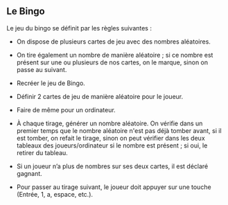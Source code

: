 ## Le Bingo

Le jeu du bingo se définit par les règles suivantes :  

- On dispose de plusieurs cartes de jeu avec des nombres aléatoires.  
- On tire également un nombre de manière aléatoire ; si ce nombre est présent sur une ou plusieurs de nos cartes, on le marque, sinon on passe au suivant.  

- Recréer le jeu de Bingo.  
- Définir 2 cartes de jeu de manière aléatoire pour le joueur.  
- Faire de même pour un ordinateur.  
- À chaque tirage, générer un nombre aléatoire. On vérifie dans un premier temps que le nombre aléatoire n'est pas déjà tomber avant, si il est tomber, on refait le tirage, sinon on peut vérifier dans les deux tableaux des joueurs/ordinateur si le nombre est présent ; si oui, le retirer du tableau.  
- Si un joueur n’a plus de nombres sur ses deux cartes, il est déclaré gagnant.  
- Pour passer au tirage suivant, le joueur doit appuyer sur une touche (Entrée, 1, a, espace, etc.).
